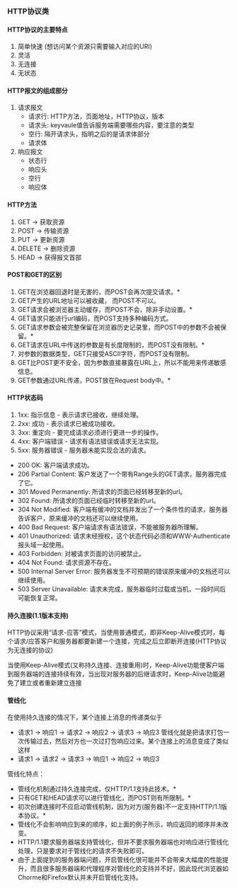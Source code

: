 ### HTTP协议类
#### HTTP协议的主要特点
1. 简单快速 (想访问某个资源只需要输入对应的URI)
2. 灵活 
3. 无连接 
4. 无状态
#### HTTP报文的组成部分
1. 请求报文
    * 请求行: HTTP方法，页面地址，HTTP协议，版本
    * 请求头: keyvaule值告诉服务端需要哪些内容，要注意的类型
    * 空行: 隔开请求头，指明之后的是请求体部分
    * 请求体
2. 响应报文
    * 状态行
    * 响应头
    * 空行
    * 响应体
#### HTTP方法
1. GET -> 获取资源
2. POST -> 传输资源
3. PUT -> 更新资源
4. DELETE -> 删除资源
5. HEAD -> 获得报文首部

#### POST和GET的区别
1. GET在浏览器回退时是无害的，而POST会再次提交请求。*
2. GET产生的URL地址可以被收藏， 而POST不可以。
3. GET请求会被浏览器主动缓存，而POST不会，除非手动设置。*
4. GET请求只能进行url编码，而POST支持多种编码方式。
5. GET请求参数会被完整保留在浏览器历史记录里，而POST中的参数不会被保留。*
6. GET请求在URL中传送的参数是有长度限制的，而POST没有限制。*
7. 对参数的数据类型，GET只接受ASCII字符，而POST没有限制。
8. GET比POST更不安全，因为参数直接暴露在URL上，所以不能用来传递敏感信息。
9. GET参数通过URL传递，POST放在Request body中。*

#### HTTP状态码
1. 1xx: 指示信息 - 表示请求已接收，继续处理。
2. 2xx: 成功 - 表示请求已被成功接收。
3. 3xx: 重定向 - 要完成请求必须进行更进一步的操作。
4. 4xx: 客户端错误 - 请求有语法错误或请求无法实现。
5. 5xx: 服务器错误 - 服务器未能实现合法的请求。
* 200 OK: 客户端请求成功。
* 206 Partial Content: 客户发送了一个带有Range头的GET请求，服务器完成了它。
* 301 Moved Permanently: 所请求的页面已经转移至新的url。
* 302 Found: 所请求的页面已经临时转移至新的url。
* 304 Not Modified: 客户端有缓冲的文档并发出了一个条件性的请求，服务器告诉客户，原来缓冲的文档还可以继续使用。
* 400 Bad Request: 客户端请求有语法错误，不能被服务器所理解。
* 401 Unauthorized: 请求未经授权，这个状态代码必须和WWW-Authenticate报头域一起使用。
* 403 Forbidden: 对被请求页面的访问被禁止。
* 404 Not Found: 请求资源不存在。
* 500 Internal Server Error: 服务器发生不可预期的错误原来缓冲的文档还可以继续使用。
* 503 Server Unavailable: 请求未完成，服务器临时过载或当机，一段时间后可能恢复正常。

#### 持久连接(1.1版本支持)
HTTP协议采用“请求-应答”模式，当使用普通模式，即非Keep-Alive模式时，每个请求/应答客户和服务器都要新建一个连接，完成之后立即断开连接(HTTP协议为无连接的协议)
>
当使用Keep-Alive模式(又称持久连接、连接重用)时，Keep-Alive功能使客户端到服务器端的连接持续有效，当出现对服务器的后继请求时，Keep-Alive功能避免了建立或者重新建立连接

#### 管线化
在使用持久连接的情况下，某个连接上消息的传递类似于
* 请求1 -> 响应1 -> 请求2 -> 响应2 -> 请求3 -> 响应3
管线化就是把请求打包一次传输过去，然后对方也一次过打包响应过来。某个连接上的消息变成了类似这样
* 请求1 -> 请求2 -> 请求3 -> 响应1 -> 响应2 -> 响应3
>
管线化特点：
* 管线化机制通过持久连接完成，仅HTTP/1.1支持此技术。*
* 只有GET和HEAD请求可以进行管线化，而POST则有所限制。*
* 初次创建连接时不应启动管线机制，因为对方(服务器)不一定支持HTTP/1.1版本协议。*
* 管线化不会影响响应到来的顺序，如上面的例子所示，响应返回的顺序并未改变。
* HTTP/1.1要求服务器端支持管线化，但并不要求服务器端也对响应进行管线化处理，只是要求对于管线化的请求不失败即可。
* 由于上面提到的服务器端问题，开启管线化很可能并不会带来大幅度的性能提升，而且很多服务器端和代理程序对管线化的支持并不好，因此现代浏览器如Chorme和Firefox默认并未开启管线化支持。